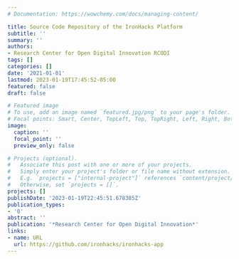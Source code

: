 ```yaml
---
# Documentation: https://wowchemy.com/docs/managing-content/

title: Source Code Repository of the IronHacks Platform
subtitle: ''
summary: ''
authors:
- Research Center for Open Digital Innovation RCODI
tags: []
categories: []
date: '2021-01-01'
lastmod: 2023-01-19T17:45:52-05:00
featured: false
draft: false

# Featured image
# To use, add an image named `featured.jpg/png` to your page's folder.
# Focal points: Smart, Center, TopLeft, Top, TopRight, Left, Right, BottomLeft, Bottom, BottomRight.
image:
  caption: ''
  focal_point: ''
  preview_only: false

# Projects (optional).
#   Associate this post with one or more of your projects.
#   Simply enter your project's folder or file name without extension.
#   E.g. `projects = ["internal-project"]` references `content/project/deep-learning/index.md`.
#   Otherwise, set `projects = []`.
projects: []
publishDate: '2023-01-19T22:45:51.678385Z'
publication_types:
- '0'
abstract: ''
publication: '*Research Center for Open Digital Innovation*'
links:
- name: URL
  url: https://github.com/ironhacks/ironhacks-app
---
```

